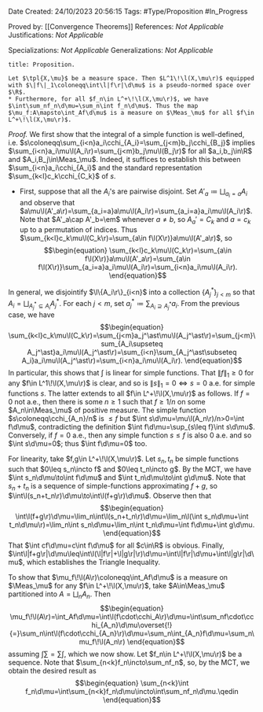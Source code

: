 <div class="topSpace"></div>

Date Created: 24/10/2023 20:56:15
Tags: #Type/Proposition #In_Progress

Proved by: [[Convergence Theorems]]
References: <i>Not Applicable</i>
Justifications: <i>Not Applicable</i>

Specializations: <i>Not Applicable</i>
Generalizations: <i>Not Applicable</i>

``` ad-Proposition
title: Proposition.

Let $\tpl{X,\mu}$ be a measure space. Then $L^1\!\l(X,\mu\r)$ equipped with $\|f\|_1\coloneqq\int\l|f\r|\d\mu$ is a pseudo-normed space over $\R$.
* Furthermore, for all $f_n\in L^+\!\l(X,\mu\r)$, we have $\int\sum_nf_n\d\mu=\sum_n\int f_n\d\mu$. Thus the map $\mu_f:A\mapsto\int_Af\d\mu$ is a measure on $\Meas_\mu$ for all $f\in L^+\!\l(X,\mu\r)$.

```

<i>Proof.</i> We first show that the integral of a simple function is well-defined, i.e. $s\coloneqq\sum_{i<n}a_i\cchi_{A_i}=\sum_{j<m}b_j\cchi_{B_j}$ implies $\sum_{i<n}a_i\mu\l(A_i\r)=\sum_{j<m}b_j\mu\l(B_j\r)$ for all $a_i,b_j\in\R$ and $A_i,B_j\in\Meas_\mu$. Indeed, it suffices to establish this between $\sum_{i<n}a_i\cchi_{A_i}$ and the standard representation $\sum_{k<l}c_k\cchi_{C_k}$ of $s$.
* First, suppose that all the $A_i$'s are pairwise disjoint. Set $A'_a\coloneqq\bigsqcup_{a_i=a}A_i$ and observe that $a\mu\l(A'_a\r)=\sum_{a_i=a}a\mu\l(A_i\r)=\sum_{a_i=a}a_i\mu\l(A_i\r)$. Note that $A'_a\cap A'_b=\em$ whenever $a\neq b$, so $A_a'=C_k$ and $a=c_k$ up to a permutation of indices. Thus $\sum_{k<l}c_k\mu\l(C_k\r)=\sum_{a\in f\l(X\r)}a\mu\l(A'_a\r)$, so
$$\begin{equation}
    \sum_{k<l}c_k\mu\l(C_k\r)=\sum_{a\in f\l(X\r)}a\mu\l(A'_a\r)=\sum_{a\in f\l(X\r)}\sum_{a_i=a}a_i\mu\l(A_i\r)=\sum_{i<n}a_i\mu\l(A_i\r).
\end{equation}$$

In general, we disjointify $\l\{A_i\r\}_{i<n}$ into a collection $\{A_j^\ast\}_{j<m}$ so that $A_i=\bigsqcup_{A_j^\ast\subseteq A_i}A_j^\ast$. For each $j<m$, set $a_j^\ast\coloneqq\sum_{A_i\supseteq A_j^\ast}a_i$. From the previous case, we have
$$\begin{equation}
    \sum_{k<l}c_k\mu\l(C_k\r)=\sum_{j<m}a_j^\ast\mu\l(A_j^\ast\r)=\sum_{j<m}\sum_{A_i\supseteq A_j^\ast}a_i\mu\l(A_j^\ast\r)=\sum_{i<n}\sum_{A_j^\ast\subseteq A_i}a_i\mu\l(A_j^\ast\r)=\sum_{i<n}a_i\mu\l(A_i\r).
\end{equation}$$
In particular, this shows that $\int$ is linear for simple functions. That $\|f\|_1\geq0$ for any $f\in L^1\!\l(X,\mu\r)$ is clear, and so is $\|s\|_1=0\Leftrightarrow s=0$ a.e. for simple functions $s$. The latter extends to all $f\in L^+\!\l(X,\mu\r)$ as follows. If $f=0$ not a.e., then there is some $n\geq1$ such that $f\geq1/n$ on some $A_n\in\Meas_\mu$ of positive measure. The simple function $s\coloneqq\cchi_{A_n}/n$ is $\leq f$ but $\int s\d\mu=\mu\l(A_n\r)/n>0=\int f\d\mu$, contradicting the definition $\int f\d\mu=\sup_{s\leq f}\int s\d\mu$. Conversely, if $f=0$ a.e., then any simple function $s\leq f$ is also $0$ a.e. and so $\int s\d\mu=0$; thus $\int f\d\mu=0$ too.

For linearity, take $f,g\in L^+\!\l(X,\mu\r)$. Let $s_n,t_n$ be simple functions such that $0\leq s_n\incto f$ and $0\leq t_n\incto g$. By the MCT, we have $\int s_n\d\mu\to\int f\d\mu$ and $\int t_n\d\mu\to\int g\d\mu$. Note that $s_n+t_n$ is a sequence of simple-functions approximating $f+g$, so $\int\l(s_n+t_n\r)\d\mu\to\int\l(f+g\r)\d\mu$. Observe then that
$$\begin{equation}
    \int\l(f+g\r)\d\mu=\lim_n\int\l(s_n+t_n\r)\d\mu=\lim_n\l(\int s_n\d\mu+\int t_n\d\mu\r)=\lim_n\int s_n\d\mu+\lim_n\int t_n\d\mu=\int f\d\mu+\int g\d\mu.
\end{equation}$$
That $\int cf\d\mu=c\int f\d\mu$ for all $c\in\R$ is obvious. Finally, $\int\l|f+g\r|\d\mu\leq\int\l(\l|f\r|+\l|g\r|\r)\d\mu=\int\l|f\r|\d\mu+\int\l|g\r|\d\mu$, which establishes the Triangle Inequality.

To show that $\mu_f\!\l(A\r)\coloneqq\int_Af\d\mu$ is a measure on $\Meas_\mu$ for any $f\in L^+\!\l(X,\mu\r)$, take $A\in\Meas_\mu$ partitioned into $A=\bigsqcup_nA_n$. Then
$$\begin{equation}
    \mu_f\!\l(A\r)=\int_Af\d\mu=\int\l(f\cdot\cchi_A\r)\d\mu=\int\sum_nf\cdot\cchi_{A_n}\d\mu\overset{!}{=}\sum_n\int\l(f\cdot\cchi_{A_n}\r)\d\mu=\sum_n\int_{A_n}f\d\mu=\sum_n\mu_f\!\l(A_n\r)
\end{equation}$$
assuming $\int\sum=\sum\int$, which we now show. Let $f_n\in L^+\!\l(X,\mu\r)$ be a sequence. Note that $\sum_{n<k}f_n\incto\sum_nf_n$, so, by the MCT, we obtain the desired result as
$$\begin{equation}
    \sum_{n<k}\int f_n\d\mu=\int\sum_{n<k}f_n\d\mu\incto\int\sum_nf_n\d\mu.\qedin
\end{equation}$$
